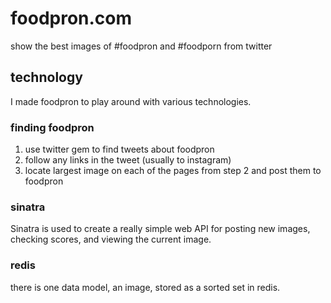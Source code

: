 # foodpron.com
show the best images of #foodpron and #foodporn from twitter

## technology
I made foodpron to play around with various technologies.

### finding foodpron
1. use twitter gem to find tweets about foodpron
2. follow any links in the tweet (usually to instagram)
3. locate largest image on each of the pages from step 2 and post them to foodpron

### sinatra
Sinatra is used to create a really simple web API for posting new images, checking scores, and viewing the current image.

### redis
there is one data model, an image, stored as a sorted set in redis.
